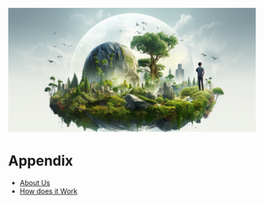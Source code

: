 ![![Alt text](image.png)](img/extra.png)

# Appendix

- [About Us](../digitaltwin/who_are_we.md)
- [How does it Work](../digitaltwin/how_does_it_work.md)